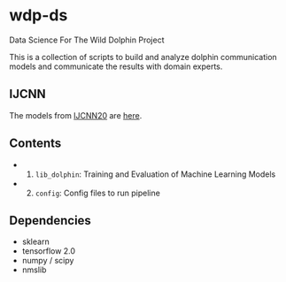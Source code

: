 # wdp-ds
Data Science For The Wild Dolphin Project

This is a collection of scripts to build and analyze dolphin communication models
and communicate the results with domain experts. 

## IJCNN

The models from [IJCNN20](https://arxiv.org/abs/2005.07623) are [here](https://github.com/dkohlsdorf/wdp-ds/tree/v4.0/).


## Contents

+ 1) `lib_dolphin`: Training and Evaluation of Machine Learning Models
+ 2) `config`: Config files to run pipeline

## Dependencies
+ sklearn
+ tensorflow 2.0
+ numpy / scipy
+ nmslib